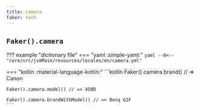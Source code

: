 ```yaml
---
title: camera
faker: tech
---
```


## `Faker().camera`

??? example "dictionary file"
    === "yaml :simple-yaml:"
        ```yaml
        --8<-- "core/src/jvmMain/resources/locales/en/camera.yml"
        ```

=== "kotlin :material-language-kotlin:"
    ```kotlin
    Faker().camera.brand() // => Canon

    Faker().camera.model() // => 450D

    Faker().camera.brandWithModel() // => Benq G2F
    ```
